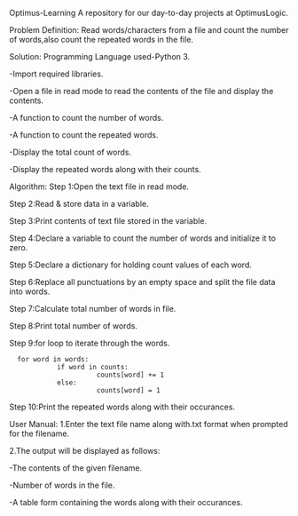 Optimus-Learning
A repository for our day-to-day projects at OptimusLogic.

Problem Definition:
Read words/characters from a file and count the number of words,also count the repeated words in the file.

Solution:
Programming Language used-Python 3.

-Import required libraries.

-Open a file in read mode to read the contents of the file and display the contents.

-A function to count the number of words.

-A function to count the repeated words.

-Display the total count of words.

-Display the repeated words along with their counts.

Algorithm:
Step 1:Open the text file in read mode.

Step 2:Read & store data in a variable.

Step 3:Print contents of text file stored in the variable.

Step 4:Declare a variable to count the number of words and initialize it to zero.

Step 5:Declare a dictionary for holding count values of each word.

Step 6:Replace all punctuations by an empty space and split the file data into words.

Step 7:Calculate total number of words in file.

Step 8:Print total number of words.

Step 9:for loop to iterate through the words.

      for word in words:
                if word in counts:                  
                          counts[word] += 1               
                else:                              
                          counts[word] = 1
Step 10:Print the repeated words along with their occurances.

User Manual:
1.Enter the text file name along with.txt format when prompted for the filename.

2.The output will be displayed as follows:

-The contents of the given filename.

-Number of words in the file.

-A table form containing the words along with their occurances.
